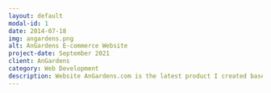 ```yaml
---
layout: default
modal-id: 1
date: 2014-07-18
img: angardens.png
alt: AnGardens E-commerce Website
project-date: September 2021
client: AnGardens
category: Web Development
description: Website AnGardens.com is the latest product I created based on customer requests and designs. This is a website for product introduction and online ordering. This website sells ornamental plants and garden furniture products. Tech stack C#, ASP.NET core MVC, SQL Server, Jquery and Bootstrap.
---
```

